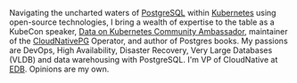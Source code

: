 Navigating the uncharted waters of [PostgreSQL](https://postgresql.org)
within [Kubernetes](https://kubernetes.io) using open-source technologies,
I bring a wealth of expertise to the table as a KubeCon speaker,
[Data on Kubernetes Community Ambassador](https://dok.community/ambassadors/),
maintainer of the [CloudNativePG](https://cloudnative-pg.io) Operator,
and author of Postgres books.
My passions are DevOps, High Availability, Disaster Recovery, Very Large
Databases (VLDB) and data warehousing with PostgreSQL.
I'm VP of CloudNative at [EDB](https://enterprisedb.com). Opinions are my own.

